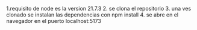 1.requisito de node es la version 21.7.3 
2. se clona el repositorio 
3. una ves clonado se instalan las dependencias con npm install 
4. se abre en el navegador en el puerto localhost:5173
